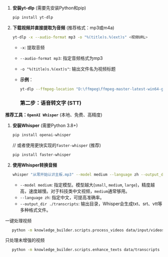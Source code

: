 1. **安装yt-dlp** (需要先安装Python和pip)

   ```bash
   pip install yt-dlp
   ```

2. **下载视频并直接提取为音频** (推荐格式：mp3或m4a)

   ```bash
   yt-dlp -x --audio-format mp3 -o "%(title)s.%(ext)s" <视频URL>
   ```

   - `-x`: 提取音频

   - `--audio-format mp3`: 指定音频格式为mp3

   - `-o "%(title)s.%(ext)s"`: 输出文件名为视频标题

   - **示例**：

     ```bash
     yt-dlp --ffmpeg-location "D:\ffmpeg\ffmpeg-master-latest-win64-gpl-shared\bin\ffmpeg.exe" -x --audio-format mp3 -o "%(title)s.%(ext)s" https://www.bilibili.com/video/BV1xQ4y1b7JS/
     ```

     ### 第二步：语音转文字 (STT)

**推荐工具：`OpenAI Whisper`** (本地、免费、高精度)

1. **安装Whisper** (需要Python 3.8+)

   ```bash
   pip install openai-whisper
   ```

   // 或者使用更快实现的`faster-whisper` (推荐)

   ```bash
   pip install faster-whisper
   ```

   

2. **使用Whisper转换音频**

   ```bash
   whisper "从零开始认识主板.mp3" --model medium --language zh --output_dir ./knowledge-transcripts
   ```

   

   - `--model medium`: 指定模型。模型越大(`small`, `medium`, `large`)，精度越高，速度越慢。对于科技类中文视频，`medium`通常够用。
   - `--language zh`: 指定中文，可提高准确率。
   - `--output_dir ./transcripts`: 输出目录，Whisper会生成txt、srt、vtt等多种格式文件。

一键处理视频
```bash
   python -m knowledge_builder.scripts.process_videos data/input/videos.csv

```
只处理未增强的视频
```bash
   python -m knowledge_builder.scripts.enhance_texts data/transcripts
```